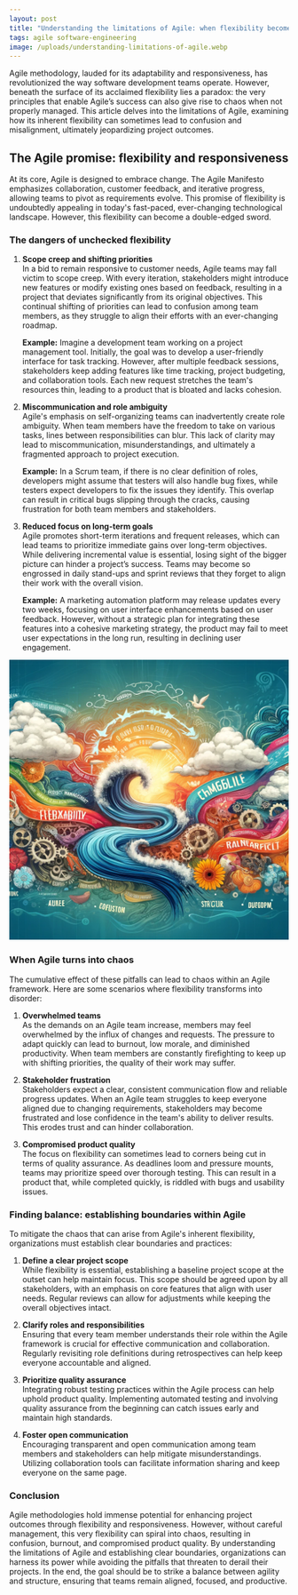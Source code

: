 ```yaml
---
layout: post
title: "Understanding the limitations of Agile: when flexibility becomes chaos"
tags: agile software-engineering
image: /uploads/understanding-limitations-of-agile.webp
---
```


Agile methodology, lauded for its adaptability and responsiveness, has revolutionized the way software development teams operate. However, beneath the surface of its acclaimed flexibility lies a paradox: the very principles that enable Agile’s success can also give rise to chaos when not properly managed. This article delves into the limitations of Agile, examining how its inherent flexibility can sometimes lead to confusion and misalignment, ultimately jeopardizing project outcomes.

## The Agile promise: flexibility and responsiveness

At its core, Agile is designed to embrace change. The Agile Manifesto emphasizes collaboration, customer feedback, and iterative progress, allowing teams to pivot as requirements evolve. This promise of flexibility is undoubtedly appealing in today's fast-paced, ever-changing technological landscape. However, this flexibility can become a double-edged sword.

### The dangers of unchecked flexibility

1. **Scope creep and shifting priorities**  
   In a bid to remain responsive to customer needs, Agile teams may fall victim to scope creep. With every iteration, stakeholders might introduce new features or modify existing ones based on feedback, resulting in a project that deviates significantly from its original objectives. This continual shifting of priorities can lead to confusion among team members, as they struggle to align their efforts with an ever-changing roadmap.

   **Example:** Imagine a development team working on a project management tool. Initially, the goal was to develop a user-friendly interface for task tracking. However, after multiple feedback sessions, stakeholders keep adding features like time tracking, project budgeting, and collaboration tools. Each new request stretches the team's resources thin, leading to a product that is bloated and lacks cohesion.

2. **Miscommunication and role ambiguity**  
   Agile's emphasis on self-organizing teams can inadvertently create role ambiguity. When team members have the freedom to take on various tasks, lines between responsibilities can blur. This lack of clarity may lead to miscommunication, misunderstandings, and ultimately a fragmented approach to project execution.

   **Example:** In a Scrum team, if there is no clear definition of roles, developers might assume that testers will also handle bug fixes, while testers expect developers to fix the issues they identify. This overlap can result in critical bugs slipping through the cracks, causing frustration for both team members and stakeholders.

3. **Reduced focus on long-term goals**  
   Agile promotes short-term iterations and frequent releases, which can lead teams to prioritize immediate gains over long-term objectives. While delivering incremental value is essential, losing sight of the bigger picture can hinder a project’s success. Teams may become so engrossed in daily stand-ups and sprint reviews that they forget to align their work with the overall vision.

   **Example:** A marketing automation platform may release updates every two weeks, focusing on user interface enhancements based on user feedback. However, without a strategic plan for integrating these features into a cohesive marketing strategy, the product may fail to meet user expectations in the long run, resulting in declining user engagement.
   
![understanding-limitations-of-agile](/uploads/understanding-limitations-of-agile.webp)

### When Agile turns into chaos

The cumulative effect of these pitfalls can lead to chaos within an Agile framework. Here are some scenarios where flexibility transforms into disorder:

1. **Overwhelmed teams**  
   As the demands on an Agile team increase, members may feel overwhelmed by the influx of changes and requests. The pressure to adapt quickly can lead to burnout, low morale, and diminished productivity. When team members are constantly firefighting to keep up with shifting priorities, the quality of their work may suffer.

2. **Stakeholder frustration**  
   Stakeholders expect a clear, consistent communication flow and reliable progress updates. When an Agile team struggles to keep everyone aligned due to changing requirements, stakeholders may become frustrated and lose confidence in the team's ability to deliver results. This erodes trust and can hinder collaboration.

3. **Compromised product quality**  
   The focus on flexibility can sometimes lead to corners being cut in terms of quality assurance. As deadlines loom and pressure mounts, teams may prioritize speed over thorough testing. This can result in a product that, while completed quickly, is riddled with bugs and usability issues.

### Finding balance: establishing boundaries within Agile

To mitigate the chaos that can arise from Agile's inherent flexibility, organizations must establish clear boundaries and practices:

1. **Define a clear project scope**  
   While flexibility is essential, establishing a baseline project scope at the outset can help maintain focus. This scope should be agreed upon by all stakeholders, with an emphasis on core features that align with user needs. Regular reviews can allow for adjustments while keeping the overall objectives intact.

2. **Clarify roles and responsibilities**  
   Ensuring that every team member understands their role within the Agile framework is crucial for effective communication and collaboration. Regularly revisiting role definitions during retrospectives can help keep everyone accountable and aligned.

3. **Prioritize quality assurance**  
   Integrating robust testing practices within the Agile process can help uphold product quality. Implementing automated testing and involving quality assurance from the beginning can catch issues early and maintain high standards.

4. **Foster open communication**  
   Encouraging transparent and open communication among team members and stakeholders can help mitigate misunderstandings. Utilizing collaboration tools can facilitate information sharing and keep everyone on the same page.

### Conclusion

Agile methodologies hold immense potential for enhancing project outcomes through flexibility and responsiveness. However, without careful management, this very flexibility can spiral into chaos, resulting in confusion, burnout, and compromised product quality. By understanding the limitations of Agile and establishing clear boundaries, organizations can harness its power while avoiding the pitfalls that threaten to derail their projects. In the end, the goal should be to strike a balance between agility and structure, ensuring that teams remain aligned, focused, and productive.